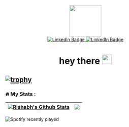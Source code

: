 
<!--
**EmperorAkashi20/EmperorAkashi20** is a ✨ _special_ ✨ repository because its `README.md` (this file) appears on your GitHub profile.

Here are some ideas to get you started:

- 🔭 I’m currently working on ...
- 🌱 I’m currently learning ...
- 👯 I’m looking to collaborate on ...
- 🤔 I’m looking for help with ...
- 💬 Ask me about ...
- 📫 How to reach me: ...
- 😄 Pronouns: ...
- ⚡ Fun fact: ...
-->


<div id="header" align="center">
  <img src="https://media.giphy.com/media/M9gbBd9nbDrOTu1Mqx/giphy.gif" width="100"/>
</div>

<div id="badges" align="center">
  <a href="[www.linkedin.com/in/rishabhsethia20](https://www.linkedin.com/in/rishabhsethia20/)">
    <img src="https://img.shields.io/badge/LinkedIn-blue?style=for-the-badge&logo=linkedin&logoColor=white" alt="LinkedIn Badge"/>
  </a>
  <a href="[www.linkedin.com/in/rishabhsethia20](https://www.linkedin.com/in/rishabhsethia20/)">
    <img src="https://img.shields.io/badge/Twitter-blue?style=for-the-badge&logo=twitter&logoColor=white" alt="LinkedIn Badge"/>
  </a>
  <br>
  <img src="https://komarev.com/ghpvc/?username=EmperorAkashi20&style=flat-square&color=blue" alt=""/>
</div>

<h1 align="center">
  hey there
  <img src="https://media.giphy.com/media/hvRJCLFzcasrR4ia7z/giphy.gif" width="30px"/>
</h1>

<!-- HTML -->
<!-- <img src="https://readme-jokes.vercel.app/api" alt="Jokes Card" /> -->
<!-- <div id = "Jokes" align="center">
  <img src="https://readme-jokes.vercel.app/api?hideBorder" alt="Jokes Card"/>
</div> -->

[![trophy](https://github-profile-trophy.vercel.app/?username=EmperorAkashi20&margin-w=40&margin-h=15&theme=tokyonight&no-bg=true&no-frame=true&column=-1)](https://github.com/ryo-ma/github-profile-trophy)
---

### :fire: My Stats :

<!-- <a href="https://github.com/anuraghazra/github-readme-stats">
  <img align="left" src="https://github-readme-stats.vercel.app/api/top-langs/?username=EmperorAkashi20&theme=vision-friendly-dark" />
<a href="https://git.io/streak-stats">
  <img align="right" src="https://github-readme-streak-stats.herokuapp.com/?user=EmperorAkashi20&theme=highcontrast&count_private=true" />
</a>
</a> -->

  | <a href="https://github.com/anuraghazra/github-readme-stats"><img align="center" src="https://github-readme-stats.vercel.app/api?username=EmperorAkashi20&show_icons=true&include_all_commits=true&theme=vision-friendly-dark&hide_border=true" alt="Rishabh's Github Stats" /></a> | <a href="https://github.com/anuraghazra/github-readme-stats"><img align="center" src="https://github-readme-stats.vercel.app/api/top-langs/?username=EmperorAkashi20&layout=compact&theme=highcontrast&count_private=true&hide_border=true" /></a> |
| ------------- | ------------- |

<!-- ![Alt text](https://spotify-recently-played-readme.vercel.app/api?user=kt42z7o64n0n6kxewpmnatjii&unique={true|1|on|yes}&width=400) -->

![Spotify recently played](https://spotify-recently-played-readme.vercel.app/api?user=kt42z7o64n0n6kxewpmnatjii&width=100&unique={true|1|on|yes})
